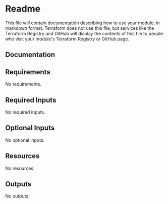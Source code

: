 # Readme

This file will contain documentation describing how to use your module, in markdown format.
Terraform does not use this file, but services like the Terraform Registry and GitHub will
display the contents of this file to people who visit your module's Terraform Registry or
GitHub page.

<!-- BEGIN_TF_DOCS -->
<!-- markdownlint-disable -->
## Documentation

## Requirements

No requirements.

## Required Inputs

No required inputs.

## Optional Inputs

No optional inputs.

## Resources

No resources.

## Outputs

No outputs.
<!-- markdownlint-restore -->
<!-- END_TF_DOCS -->
